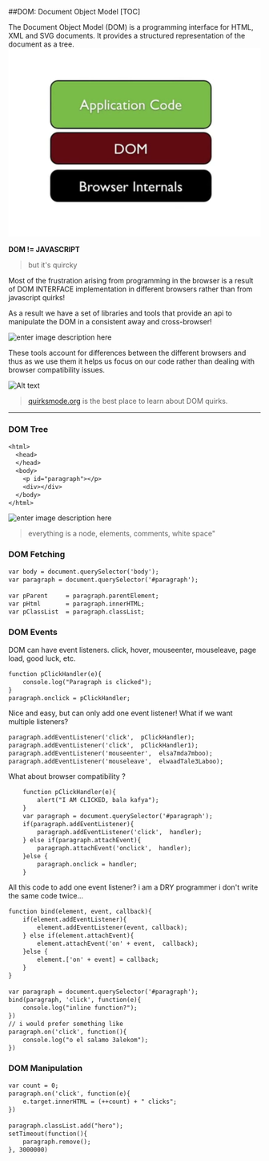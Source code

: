 ##DOM: Document Object Model
[TOC]

The Document Object Model (DOM) is a programming interface for HTML, XML and SVG documents. It provides a structured representation of the document as a tree.
![Alt text](./DOM-API/dom-position.png)

**DOM != JAVASCRIPT**

> but it's quircky 

Most of the frustration arising from programming in the browser is a result of DOM INTERFACE implementation in different browsers rather than from javascript quirks! 

As a result we have a set of libraries and tools that provide an api to manipulate the DOM in a consistent away and cross-browser!

![enter image description here](http://ideonexus.com/wp-content/uploads/2010/02/frameworks.jpg)

These tools account for differences between the different browsers and thus as we use them it helps us focus on our code rather than dealing with browser compatibility issues.

![Alt text](./DOM-API/framework-position.png)

> [quirksmode.org](quirksmode.org) is the best place to learn about DOM quirks.

------------------------------------------------------------------

### DOM Tree
```
<html>
  <head>
  </head>
  <body>
    <p id="paragraph"></p>
    <div></div>
  </body>
</html>
```
![enter image description here](http://blog.mgechev.com/images/lightweight-ng/dom-tree.png)

>everything is a node, elements, comments, white space"

### DOM Fetching

```
var body = document.querySelector('body');
var paragraph = document.querySelector('#paragraph');

var pParent 	= paragraph.parentElement;
var pHtml 		= paragraph.innerHTML;
var pClassList 	= paragraph.classList;

```

### DOM Events

DOM can have event listeners.
click, hover, mouseenter, mouseleave, page load, good luck, etc.

```
function pClickHandler(e){
	console.log("Paragraph is clicked");
}
paragraph.onclick = pClickHandler;
```

 Nice and easy,
 but can only add one event listener!
 What if we want multiple listeners?
```
paragraph.addEventListener('click',  pClickHandler);
paragraph.addEventListener('click',  pClickHandler1);
paragraph.addEventListener('mouseenter',  elsa7mda7mboo);
paragraph.addEventListener('mouseleave',  elwaadTale3Laboo);
```

What about browser compatibility ? 

```
	function pClickHandler(e){
		alert("I AM CLICKED, bala kafya");
	}
	var paragraph = document.querySelector('#paragraph');
	if(paragraph.addEventListener){
		paragraph.addEventListener('click',  handler);
	} else if(paragraph.attachEvent){
		paragraph.attachEvent('onclick',  handler);
	}else {
		paragraph.onclick = handler;
	}
```

All this code to add one event listener?
i am a DRY programmer i don't write the same code twice...

```
function bind(element, event, callback){
	if(element.addEventListener){
		element.addEventListener(event, callback);
	} else if(element.attachEvent){
		element.attachEvent('on' + event,  callback);
	}else {
		element.['on' + event] = callback;
	}
}

var paragraph = document.querySelector('#paragraph');
bind(paragraph, 'click', function(e){
	console.log("inline function?");
})
// i would prefer something like
paragraph.on('click', function(){
	console.log("o el salamo 3alekom");
})

```

### DOM Manipulation

```
var count = 0;
paragraph.on('click', function(e){
	e.target.innerHTML = (++count) + " clicks";
})

paragraph.classList.add("hero");
setTimeout(function(){
	paragraph.remove();
}, 3000000)

```
